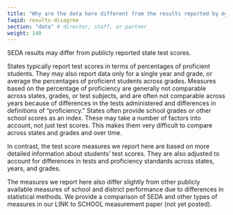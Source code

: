 ```yaml
---
title: "Why are the data here different from the results reported by my state?"
faqid: results-disagree
section: "data" # director, staff, or partner
weight: 140
---
```

SEDA results may differ from publicly reported state test scores. 

States typically report test scores in terms of percentages of proficient students. They may also report data only for a single year and grade, or average the percentages of proficient students across grades. Measures based on the percentage of proficiency are generally not comparable across states, grades, or test subjects, and are often not comparable across years because of differences in the tests administered and differences in definitions of “proficiency.” 
States often provide school grades or other school scores as an index. These may take a number of factors into account, not just test scores. This makes them very difficult to compare across states and grades and over time. 

In contrast, the test score measures we report here are based on more detailed information about students’ test scores. They are also adjusted to account for differences in tests and proficiency standards across states, years, and grades. 

The measures we report here also differ slightly from other publicly available measures of school and district performance due to differences in statistical methods. We provide a comparison of SEDA and other types of measures in our <span class="highlight">LINK to SCHOOL measurement paper (not yet posted)</span>. 




